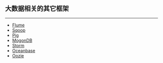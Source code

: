 ## 大数据相关的其它框架
----


* [Flume]()
* [Sqoop]()
* [Pig]()
* [MogonDB](MogonDB.md)
* [Storm](Storm.md)
* [Oceanbase](https://github.com/alibaba/oceanbase/tree/master/oceanbase_0.4)
* [Oozie]()
